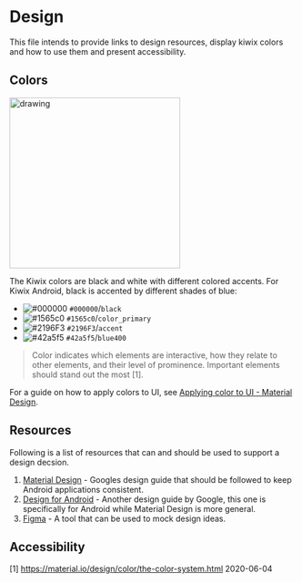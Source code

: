 # Design

This file intends to provide links to design resources, display kiwix colors and how to use them and present accessibility.

## Colors

<img src="https://user-images.githubusercontent.com/22193232/83739760-4ef07080-a656-11ea-8f87-344f48e76324.png" alt="drawing" width="300"/>

The Kiwix colors are black and white with different colored accents. For Kiwix Android, black is accented by different shades of blue: 

- ![#000000](https://via.placeholder.com/15/000000/000000?text=+) `#000000`/`black`
- ![#1565c0](https://via.placeholder.com/15/1565c0/000000?text=+) `#1565c0`/`color_primary` 
- ![#2196F3](https://via.placeholder.com/15/2196F3/000000?text=+) `#2196F3`/`accent`
- ![#42a5f5](https://via.placeholder.com/15/42a5f5/000000?text=+) `#42a5f5`/`blue400` 

> Color indicates which elements are interactive, how they relate to other elements, and their level of prominence. Important elements should stand out the most [1].

For a guide on how to apply colors to UI, see [Applying color to UI - Material Design](https://material.io/design/color/applying-color-to-ui.html#backdrop).

## Resources
Following is a list of resources that can and should be used to support a design decsion.

1. [Material Design](https://material.io/) - Googles design guide that should be followed to keep Android applications consistent. 
2. [Design for Android](https://developer.android.com/design) - Another design guide by Google, this one is specifically for Android while Material Design is more general. 
3. [Figma](https://www.figma.com) - A tool that can be used to mock design ideas.

## Accessibility 


[1] https://material.io/design/color/the-color-system.html 2020-06-04
